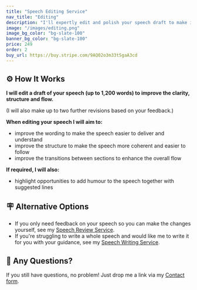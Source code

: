 ```yaml
---
title: "Speech Editing Service"
nav_title: "Editing"
description: "I'll expertly edit and polish your speech draft to make it shine, while maintaining your unique voice and tone."
image: "/images/editing.png"
image_bg_color: "bg-slate-100"
banner_bg_color: "bg-slate-100"
price: 249
order: 2
buy_url: https://buy.stripe.com/9AQ02o3m33tSgaA3cd
---
```

## ⚙️ How It Works
**I will edit a draft of your speech (up to 1,200 words) to improve the clarity, structure and flow.**

(I will also make up to two further revisions based on your feedback.)

**When editing your speech I will aim to:**
- improve the wording to make the speech easier to deliver and understand
- improve the structure to make the speech more coherent and easier to follow
- improve the transitions between sections to enhance the overall flow

**If required, I will also:**
- highlight opportunities to add humour to the speech together with suggested lines

## 🪧 Alternative Options
- If you only need feedback on your speech so you can make the changes yourself, see my [Speech Review Service](/services/review/).
- If you're struggling to write a whole speech and would like me to write it for you with your guidance, see my [Speech Writing Service](/services/writing/).

## 🤔 Any Questions?

If you still have questions, no problem! Just drop me a link via my [Contact form](/contact/).